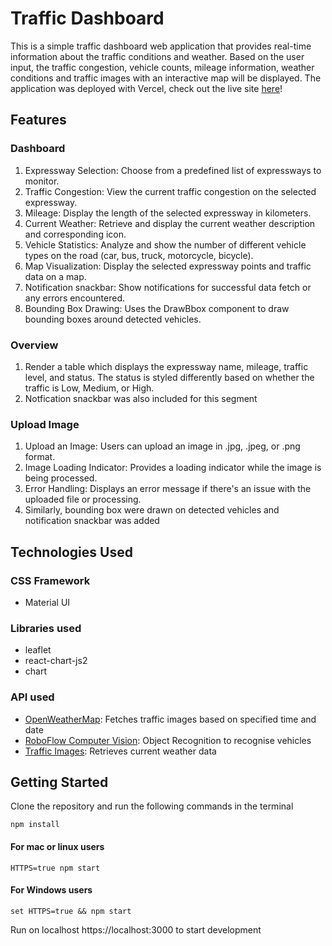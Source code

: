 # Traffic Dashboard
This is a simple traffic dashboard web application that provides real-time information about the traffic conditions and weather. Based on the user input, the traffic congestion, vehicle counts, mileage information, weather conditions and traffic images with an interactive map will be displayed. The application was deployed with Vercel, check out the live site [here](https://traffic-dashboard-snowy.vercel.app/dashboard)!

## Features

### Dashboard
1. Expressway Selection: Choose from a predefined list of expressways to monitor.
2. Traffic Congestion: View the current traffic congestion on the selected expressway.
3. Mileage: Display the length of the selected expressway in kilometers.
4. Current Weather: Retrieve and display the current weather description and corresponding icon.
5. Vehicle Statistics: Analyze and show the number of different vehicle types on the road (car, bus, truck, motorcycle, bicycle).
6. Map Visualization: Display the selected expressway points and traffic data on a map.
7. Notification snackbar: Show notifications for successful data fetch or any errors encountered.
8. Bounding Box Drawing: Uses the DrawBbox component to draw bounding boxes around detected vehicles.

### Overview
1. Render a table which displays the expressway name, mileage, traffic level, and status. The status is styled differently based on whether the traffic is Low, Medium, or High.
2. Notfication snackbar was also included for this segment

### Upload Image
1. Upload an Image: Users can upload an image in .jpg, .jpeg, or .png format.
2. Image Loading Indicator: Provides a loading indicator while the image is being processed.
3. Error Handling: Displays an error message if there's an issue with the uploaded file or processing.
4. Similarly, bounding box were drawn on detected vehicles and notification snackbar was added

## Technologies Used
### CSS Framework
* Material UI

### Libraries used
* leaflet
* react-chart-js2
* chart

### API used
* [OpenWeatherMap](https://openweathermap.org/api): Fetches traffic images based on specified time and date
* [RoboFlow Computer Vision](https://universe.roboflow.com/roboflow-100/vehicles-q0x2v): Object Recognition to recognise vehicles
* [Traffic Images](https://data.gov.sg/dataset/traffic-images): Retrieves current weather data

## Getting Started
Clone the repository and run the following commands in the terminal
```
npm install
```
#### For mac or linux users
```
HTTPS=true npm start
```

#### For Windows users
```
set HTTPS=true && npm start
```

Run on localhost https://localhost:3000 to start development